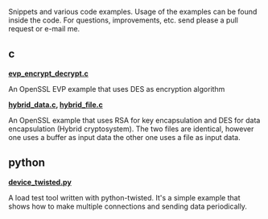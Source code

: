 Snippets and various code examples. Usage of the examples can be found inside the code. For questions, improvements, etc. send please a pull request or e-mail me. 

## c
**[evp_encrypt_decrypt.c](https://github.com/farslan/snippets/blob/master/c/evp_encrypt_decrypt.c)**

An OpenSSL EVP example that uses DES as encryption algorithm

**[hybrid_data.c](https://github.com/farslan/snippets/blob/master/c/hybrid_data.c), [hybrid_file.c](https://github.com/farslan/snippets/blob/master/c/hybrid_file.c)**

An OpenSSL example that uses RSA for key
encapsulation and DES for data encapsulation (Hybrid cryptosystem). The two
files are identical, however one uses a buffer as input data the other one uses
a file as input data.


## python
**[device_twisted.py](https://github.com/farslan/snippets/blob/master/python/device_twisted.py)**

A load test tool written with python-twisted. It's a simple
example that shows how to make multiple connections and sending data
periodically.



